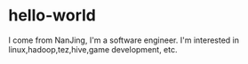 # hello-world
I come from NanJing, I'm a software engineer. I'm interested in linux,hadoop,tez,hive,game development, etc.
